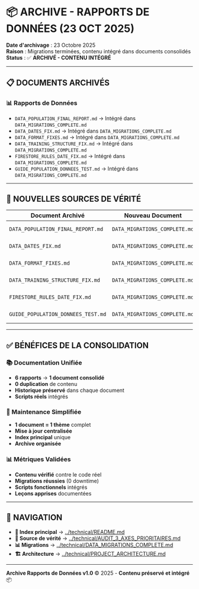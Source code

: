 # 📦 ARCHIVE - RAPPORTS DE DONNÉES (23 OCT 2025)

**Date d'archivage** : 23 Octobre 2025  
**Raison** : Migrations terminées, contenu intégré dans documents consolidés  
**Status** : ✅ **ARCHIVÉ - CONTENU INTÉGRÉ**

---

## 📋 **DOCUMENTS ARCHIVÉS**

### **📊 Rapports de Données**

- `DATA_POPULATION_FINAL_REPORT.md` → Intégré dans `DATA_MIGRATIONS_COMPLETE.md`
- `DATA_DATES_FIX.md` → Intégré dans `DATA_MIGRATIONS_COMPLETE.md`
- `DATA_FORMAT_FIXES.md` → Intégré dans `DATA_MIGRATIONS_COMPLETE.md`
- `DATA_TRAINING_STRUCTURE_FIX.md` → Intégré dans `DATA_MIGRATIONS_COMPLETE.md`
- `FIRESTORE_RULES_DATE_FIX.md` → Intégré dans `DATA_MIGRATIONS_COMPLETE.md`
- `GUIDE_POPULATION_DONNEES_TEST.md` → Intégré dans `DATA_MIGRATIONS_COMPLETE.md`

---

## 🎯 **NOUVELLES SOURCES DE VÉRITÉ**

| Document Archivé                   | Nouveau Document              | Section              |
| ---------------------------------- | ----------------------------- | -------------------- |
| `DATA_POPULATION_FINAL_REPORT.md`  | `DATA_MIGRATIONS_COMPLETE.md` | "Population Données" |
| `DATA_DATES_FIX.md`                | `DATA_MIGRATIONS_COMPLETE.md` | "Correction Dates"   |
| `DATA_FORMAT_FIXES.md`             | `DATA_MIGRATIONS_COMPLETE.md` | "Format Fixes"       |
| `DATA_TRAINING_STRUCTURE_FIX.md`   | `DATA_MIGRATIONS_COMPLETE.md` | "Structure Training" |
| `FIRESTORE_RULES_DATE_FIX.md`      | `DATA_MIGRATIONS_COMPLETE.md` | "Rules Firestore"    |
| `GUIDE_POPULATION_DONNEES_TEST.md` | `DATA_MIGRATIONS_COMPLETE.md` | "Guide Population"   |

---

## ✅ **BÉNÉFICES DE LA CONSOLIDATION**

### **📚 Documentation Unifiée**

- **6 rapports** → **1 document consolidé**
- **0 duplication** de contenu
- **Historique préservé** dans chaque document
- **Scripts réels** intégrés

### **🎯 Maintenance Simplifiée**

- **1 document = 1 thème** complet
- **Mise à jour centralisée**
- **Index principal** unique
- **Archive organisée**

### **📊 Métriques Validées**

- **Contenu vérifié** contre le code réel
- **Migrations réussies** (0 downtime)
- **Scripts fonctionnels** intégrés
- **Leçons apprises** documentées

---

## 🔗 **NAVIGATION**

- **📖 Index principal** → [../technical/README.md](../technical/README.md)
- **🎯 Source de vérité** → [../technical/AUDIT_3_AXES_PRIORITAIRES.md](../technical/AUDIT_3_AXES_PRIORITAIRES.md)
- **📊 Migrations** → [../technical/DATA_MIGRATIONS_COMPLETE.md](../technical/DATA_MIGRATIONS_COMPLETE.md)
- **🏗️ Architecture** → [../technical/PROJECT_ARCHITECTURE.md](../technical/PROJECT_ARCHITECTURE.md)

---

**Archive Rapports de Données v1.0** © 2025 - **Contenu préservé et intégré** 📦
